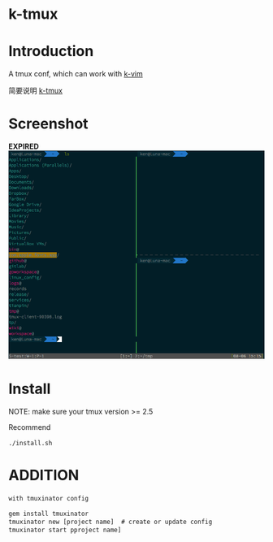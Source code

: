 # k-tmux

# Introduction

A tmux conf, which can work with [k-vim](https://github.com/wklken/k-vim)

简要说明 [k-tmux](http://www.wklken.me/posts/2015/08/06/linux-tmux.html)

# Screenshot

**EXPIRED**
![screenshot](https://raw.githubusercontent.com/wklken/gallery/master/tmux/tmux.png)

# Install

NOTE: make sure your tmux version >= 2.5

Recommend

```
./install.sh
```

ADDITION
========

`with tmuxinator config`

```
gem install tmuxinator
tmuxinator new [project name]  # create or update config
tmuxinator start pproject name]
```
